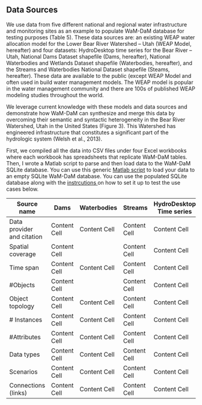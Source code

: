 ## Data Sources

We use data from five different national and regional water infrastructure and monitoring sites as an example to populate WaM-DaM database for testing purposes (Table 5). These data sources are: an existing WEAP water allocation model for the Lower Bear River Watershed – Utah (WEAP Model, hereafter) and four datasets: HydroDesktop time series for the Bear River – Utah, National Dams Dataset shapefile (Dams, hereafter), National Waterbodies and Wetlands Dataset shapefile (Waterbodies, hereafter), and the Streams and Waterbodies National Dataset shapefile (Steams, hereafter). These data are available to the public (except WEAP Model and often used in build water management models.  The WEAP model is popular in the water management community and there are 100s of published WEAP modeling studies throughout the world. 

We leverage current knowledge with these models and data sources and demonstrate how WaM-DaM can synthesize and merge this data by overcoming their semantic and syntactic heterogeneity in the Bear River Watershed, Utah in the United States (Figure 3). This Watershed has engineered infrastructure that constitutes a significant part of the hydrologic system (Welsh et al., 2013). 





First, we compiled all the data into CSV files under four Excel workbooks where each workbook has spreadsheets that replicate WaM-DaM tables. Then, I wrote a Matlab script to parse and then load data to the WaM-DaM SQLite database. You can use this generic [Matlab script](https://github.com/amabdallah/WaM-DaM/tree/master/03UseCases/MatlabScript) to load your data to an empty SQLite WaM-DaM database. You can use the populated SQLite database along with the  <a href="https://github.com/amabdallah/WaM-DaM/blob/master/docs/SQLite_Instructions.md" target="_blank"> instrcutions </a> on how to set it up to test the use cases below. 


| Source name  | Dams | Waterbodies  | Streams  | HydroDesktop Time series  | WEAP Model |
| ------------- | ------------- | ------------- | ------------- | ------------- | ------------- |
| Data provider and citation  | Content Cell  | Content Cell  | Content Cell  | Content Cell  | Content Cell  |
| Spatial coverage  | Content Cell  || Content Cell  | Content Cell  | Content Cell  | Content Cell  |
| Time span  | Content Cell  | Content Cell  | Content Cell  | Content Cell  | Content Cell  |
| #Objects   | Content Cell  || Content Cell  | Content Cell  | Content Cell  | Content Cell  |
| Object topology   | Content Cell  | Content Cell  | Content Cell  | Content Cell  | Content Cell  |
| # Instances   | Content Cell  | Content Cell  | Content Cell  | Content Cell  | Content Cell  |
| #Attributes   | Content Cell  | Content Cell  | Content Cell  | Content Cell  | Content Cell  |
| Data types   | Content Cell  | Content Cell  | Content Cell  | Content Cell  | Content Cell  |
|Scenarios    | Content Cell  | Content Cell  | Content Cell  | Content Cell  | Content Cell  |
| Connections (links) | Content Cell  | Content Cell  | Content Cell  | Content Cell  | Content Cell  |
